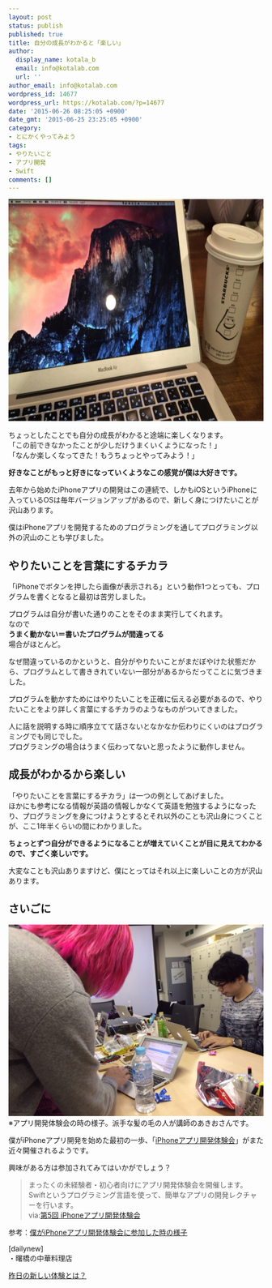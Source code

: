 ```yaml
---
layout: post
status: publish
published: true
title: 自分の成長がわかると「楽しい」
author:
  display_name: kotala_b
  email: info@kotalab.com
  url: ''
author_email: info@kotalab.com
wordpress_id: 14677
wordpress_url: https://kotalab.com/?p=14677
date: '2015-06-26 08:25:05 +0900'
date_gmt: '2015-06-25 23:25:05 +0900'
category:
- とにかくやってみよう
tags:
- やりたいこと
- アプリ開発
- Swift
comments: []
---
```

<p><img src="/wp-content/uploads/2015/01/bloggers-worries_20150117-780x438.jpg" alt="bloggers-worries_20150117" width="780" height="438" class="aligncenter size-large wp-image-13846" /></p>
<p>ちょっとしたことでも自分の成長がわかると途端に楽しくなります。<br />
「この前できなかったことが少しだけうまくいくようになった！」<br />
「なんか楽しくなってきた！もうちょっとやってみよう！」</p>
<p><strong>好きなことがもっと好きになっていくようなこの感覚が僕は大好きです。</strong></p>
<p>去年から始めたiPhoneアプリの開発はこの連続で、しかもiOSというiPhoneに入っているOSは毎年バージョンアップがあるので、新しく身につけたいことが沢山あります。</p>
<p>僕はiPhoneアプリを開発するためのプログラミングを通してプログラミング以外の沢山のことも学びました。</p>
<!--more-->
<h2>やりたいことを言葉にするチカラ</h2>
<p>「iPhoneでボタンを押したら画像が表示される」という動作1つとっても、プログラムを書くとなると最初は苦労しました。</p>
<p>プログラムは自分が書いた通りのことをそのまま実行してくれます。<br />
なので<br />
<strong>うまく動かない＝書いたプログラムが間違ってる</strong><br />
場合がほとんど。</p>
<p>なぜ間違っているのかというと、自分がやりたいことがまだぼやけた状態だから、プログラムとして書ききれていない一部分があるからだってことに気づきました。</p>
<p>プログラムを動かすためにはやりたいことを正確に伝える必要があるので、やりたいことをより詳しく言葉にするチカラのようなものがついてきました。</p>
<p>人に話を説明する時に順序立てて話さないとなかなか伝わりにくいのはプログラミングでも同じでした。<br />
プログラミングの場合はうまく伝わってないと思ったように動作しません。</p>
<h2>成長がわかるから楽しい</h2>
<p>「やりたいことを言葉にするチカラ」は一つの例としてあげました。<br />
ほかにも参考になる情報が英語の情報しかなくて英語を勉強するようになったり、プログラミングを身につけようとするとそれ以外のことも沢山身につくことが、ここ1年半くらいの間にわかりました。</p>
<p><strong>ちょっとずつ自分ができるようになることが増えていくことが目に見えてわかるので、すごく楽しいです。</strong></p>
<p>大変なことも沢山ありますけど、僕にとってはそれ以上に楽しいことの方が沢山あります。</p>
<h2>さいごに</h2>
<p><img src="/wp-content/uploads/bloger-app-event_140301_03.jpg" alt="bloger-app-event_140301_03" width="780" class="aligncenter size-large wp-image-11033" /><br />
<span style="font-size:14px;">※アプリ開発体験会の時の様子。派手な髪の毛の人が講師のあきおさんです。</span></p>
<p>僕がiPhoneアプリ開発を始めた最初の一歩、「<a href="http://peatix.com/event/98924/" target="_blank">iPhoneアプリ開発体験会</a>」がまた近々開催されるようです。</p>
<p>興味がある方は参加されてみてはいかがでしょう？</p>
<blockquote><p>まったくの未経験者・初心者向けにアプリ開発体験会を開催します。<br />
Swiftというプログラミング言語を使って、簡単なアプリの開発レクチャーを行います。<br />
via:<a href="http://peatix.com/event/98924/" target="_blank">第5回 iPhoneアプリ開発体験会</a></p>
</blockquote>
<p>参考：<a href="/bloger-app-event">僕がiPhoneアプリ開発体験会に参加した時の様子</a></p>
<p>[dailynew]<br />
・曙橋の中華料理店</p>
<p><a href="/lets-start-1day1new" title="昨日の新しい体験とは？">昨日の新しい体験とは？</a></p>
<div class="clear"></div>
